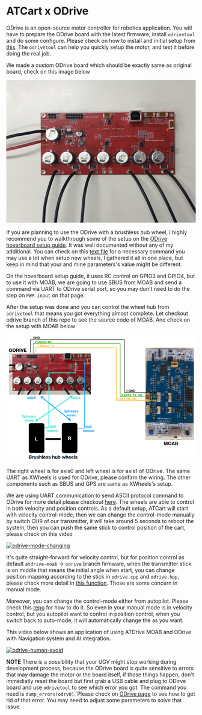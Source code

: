 # ATCart x ODrive

ODrive is an open-source motor controller for robotics application. You will have to prepare the ODrive board with the latest firmware, install `odrivetool` and do some configure. Please check on how to install and initial setup from [this](https://docs.odriverobotics.com/). The `odrivetool` can help you quickly setup the motor, and test it before doing the real job. 

We made a custom ODrive board which should be exactly same as original board, check on this image below


![](../images/custom_odrive.jpg) 


If you are planning to use the ODrive with a brushless hub wheel, I highly recommend you to walkthrough some of the setup on the [ODrive hoverboard setup guide](https://docs.odriverobotics.com/hoverboard). It was well documented without any of my additional. You can check on this [text file](docs/user_guide/odrive_docs/two_wheels_init.txt) for a necessary command you may use a lot when setup new wheels, I gathered it all in one place, but keep in mind that your and mine parameters's value might be different.

On the hoverboard setup guide, it uses RC control on GPIO3 and GPIO4, but to use it with MOAB, we are going to use SBUS from MOAB and send a command via UART to ODrive serial port, so you may don't need to do the step on `PWM input` on that page. 

After the setup was done and you can control the wheel hub from `odrivetool` that means you got everything almost complete. Let checkout odrive branch of this repo to see the source code of MOAB. And check on the setup with MOAB below

![](../images/odrive_moab.png) 

The right wheel is for axis0 and left wheel is for axis1 of ODrive. The same UART as XWheels is used for ODrive, please confirm the wiring. The other components such as SBUS and GPS are same as XWheels's setup.

We are using UART communication to send ASCII protocol command to ODrive for more detail please checkout [here](https://docs.odriverobotics.com/ascii-protocol.html). The wheels are able to control in both velocity and position controls. As a default setup, ATCart will start with velocity control-mode, then we can change the control-mode manually by switch CH9 of our transmitter, it will take around 5 seconds to reboot the system, then you can push the same stick to control position of the cart, please check on this video


[![odrive-mode-changing](http://img.youtube.com/vi/15mzlrEF05I/0.jpg)](https://www.youtube.com/watch?v=15mzlrEF05I)


It's quite straight-forward for velocity control, but for position control as default `atdrive-moab` -> `odrive` branch firmware, when the transmitter stick is on middle that means the initial angle when start, you can change position mapping according to the stick in `odrive.cpp` and `odrive.hpp`, please check more detail in [this function](https://github.com/rasheeddo/atdrive-moab/blob/1cb750b9147b6e50ace1977fdc6b10b499bea931/odrive.cpp#L425). Those are some concern in manual mode.

Moreover, you can change the control-mode either from autopilot. Please check this [repo](https://github.com/rasheeddo/ATCart-odrive) for how to do it. So even in your manual mode is in velocity control, but you autopilot want to control in position control, when you switch back to auto-mode, it will automatically change the as you want.

This video below shows an application of using ATDrive MOAB and ODrive with Navigation system and AI integration.

[![odrive-human-avoid](http://img.youtube.com/vi/UML_NwsTDf4/0.jpg)](https://www.youtube.com/watch?v=UML_NwsTDf4)



**NOTE**
There is a possibility that your UGV might stop working during development process, because the ODrive board is quite sensitive to errors that may damage the motor or the board itself, if those things happen, don't immediatly reset the board but first grab a USB cable and plug to ODirve board and use `odrivetool` to see which error you got. The command you need is `dump_errors(odrv0)`. Please check on [ODrive page](https://docs.odriverobotics.com/troubleshooting) to see how to get rid of that error. You may need to adjust some parameters to solve that issue.